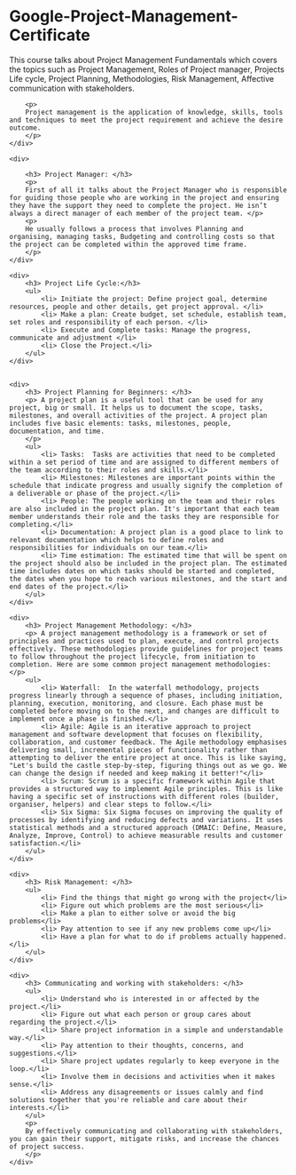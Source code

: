 <div>
    <div>
        <h1> Google-Project-Management-Certificate </h1>
        <p>
        This course talks about Project Management Fundamentals which covers the topics such as Project Management, Roles of Project manager, Projects Life cycle, Project Planning, Methodologies, Risk Management, Affective communication with stakeholders.
        </p>

        <p> 
        Project management is the application of knowledge, skills, tools and techniques to meet the project requirement and achieve the desire outcome. 
        </p>
    </div>

    <div>

        <h3> Project Manager: </h3>
        <p>
        First of all it talks about the Project Manager who is responsible for guiding those people who are working in the project and ensuring they have the support they need to complete the project. He isn’t always a direct manager of each member of the project team. </p>
        <p>
        He usually follows a process that involves Planning and organising, managing tasks, Budgeting and controlling costs so that the project can be completed within the approved time frame. 
        </p>
    </div>

    <div>
        <h3> Project Life Cycle:</h3>
        <ul>
            <li> Initiate the project: Define project goal, determine resources, people and other details, get project approval. </li>
            <li> Make a plan: Create budget, set schedule, establish team, set roles and responsibility of each person. </li>
            <li> Execute and Complete tasks: Manage the progress, communicate and adjustment </li>
            <li> Close the Project.</li>
        </ul>
    </div>


    <div>
        <h3> Project Planning for Beginners: </h3>
        <p> A project plan is a useful tool that can be used for any project, big or small. It helps us to document the scope, tasks, milestones, and overall activities of the project. A project plan includes five basic elements: tasks, milestones, people, documentation, and time.
        </p>
        <ul>
            <li> Tasks:  Tasks are activities that need to be completed within a set period of time and are assigned to different members of the team according to their roles and skills.</li>
            <li> Milestones: Milestones are important points within the schedule that indicate progress and usually signify the completion of a deliverable or phase of the project.</li>
            <li> People: The people working on the team and their roles are also included in the project plan. It's important that each team member understands their role and the tasks they are responsible for completing.</li>
            <li> Documentation: A project plan is a good place to link to relevant documentation which helps to define roles and responsibilities for individuals on our team.</li>
            <li> Time estimation: The estimated time that will be spent on the project should also be included in the project plan. The estimated time includes dates on which tasks should be started and completed, the dates when you hope to reach various milestones, and the start and end dates of the project.</li>
        </ul>
    </div>

    <div> 
        <h3> Project Management Methodology: </h3>
        <p> A project management methodology is a framework or set of principles and practices used to plan, execute, and control projects effectively. These methodologies provide guidelines for project teams to follow throughout the project lifecycle, from initiation to completion. Here are some common project management methodologies: </p>
        <ul>
            <li> Waterfall:  In the waterfall methodology, projects progress linearly through a sequence of phases, including initiation, planning, execution, monitoring, and closure. Each phase must be completed before moving on to the next, and changes are difficult to implement once a phase is finished.</li>
            <li> Agile: Agile is an iterative approach to project management and software development that focuses on flexibility, collaboration, and customer feedback. The Agile methodology emphasises delivering small, incremental pieces of functionality rather than attempting to deliver the entire project at once. This is like saying, "Let's build the castle step-by-step, figuring things out as we go. We can change the design if needed and keep making it better!"</li>
            <li> Scrum: Scrum is a specific framework within Agile that provides a structured way to implement Agile principles. This is like having a specific set of instructions with different roles (builder, organiser, helpers) and clear steps to follow.</li>
            <li> Six Sigma: Six Sigma focuses on improving the quality of processes by identifying and reducing defects and variations. It uses statistical methods and a structured approach (DMAIC: Define, Measure, Analyze, Improve, Control) to achieve measurable results and customer satisfaction.</li>            
        </ul>
    </div>

    <div>
        <h3> Risk Management: </h3>
        <ul>
            <li> Find the things that might go wrong with the project</li>
            <li> Figure out which problems are the most serious</li>
            <li> Make a plan to either solve or avoid the big problems</li>
            <li> Pay attention to see if any new problems come up</li>
            <li> Have a plan for what to do if problems actually happened.</li>
        </ul>
    </div>

    <div>
        <h3> Communicating and working with stakeholders: </h3>
        <ul> 
            <li> Understand who is interested in or affected by the project.</li>
            <li> Figure out what each person or group cares about regarding the project.</li>
            <li> Share project information in a simple and understandable way.</li>
            <li> Pay attention to their thoughts, concerns, and suggestions.</li>
            <li> Share project updates regularly to keep everyone in the loop.</li>
            <li> Involve them in decisions and activities when it makes sense.</li>
            <li> Address any disagreements or issues calmly and find solutions together that you're reliable and care about their interests.</li>
        </ul>
        <p>
        By effectively communicating and collaborating with stakeholders, you can gain their support, mitigate risks, and increase the chances of project success.
        </p>
    </div>
</div>


